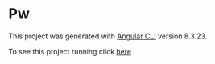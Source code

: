 # Pw

This project was generated with [Angular CLI](https://github.com/angular/angular-cli) version 8.3.23.

To see this project running click [here](https://pw-pi.now.sh)
